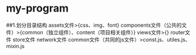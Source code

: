 # my-program

##1.划分目录结构
    assets文件>{css、img、font}
    components文件（公共的文件）>{common（独立组件）、content（项目相关组件）}
    views文件>{}
    router文件
    store文件
    network文件
    common文件（共同的js文件）>const.js、utiles.js、mixin.js
